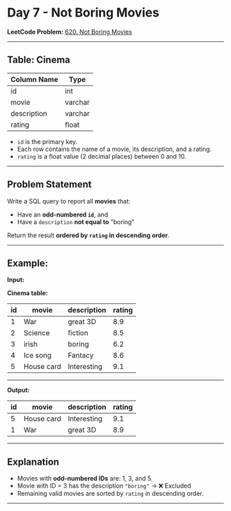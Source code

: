 # Day 7 - Not Boring Movies

**LeetCode Problem:** [620. Not Boring Movies](https://leetcode.com/problems/not-boring-movies/)

---

## Table: Cinema

| Column Name | Type    |
|-------------|---------|
| id          | int     |
| movie       | varchar |
| description | varchar |
| rating      | float   |

- `id` is the primary key.
- Each row contains the name of a movie, its description, and a rating.
- `rating` is a float value (2 decimal places) between 0 and 10.

---

## Problem Statement

Write a SQL query to report all **movies** that:
- Have an **odd-numbered `id`**, and
- Have a `description` **not equal to** "boring"

Return the result **ordered by `rating` in descending order**.

---

## Example:

**Input:**

**Cinema table:**

| id | movie      | description | rating |
|----|------------|-------------|--------|
| 1  | War        | great 3D    | 8.9    |
| 2  | Science    | fiction     | 8.5    |
| 3  | irish      | boring      | 6.2    |
| 4  | Ice song   | Fantacy     | 8.6    |
| 5  | House card | Interesting | 9.1    |

---

**Output:**

| id | movie      | description | rating |
|----|------------|-------------|--------|
| 5  | House card | Interesting | 9.1    |
| 1  | War        | great 3D    | 8.9    |

---

## Explanation

- Movies with **odd-numbered IDs** are: 1, 3, and 5.
- Movie with ID = 3 has the description `"boring"` → ❌ Excluded
- Remaining valid movies are sorted by `rating` in descending order.

---
